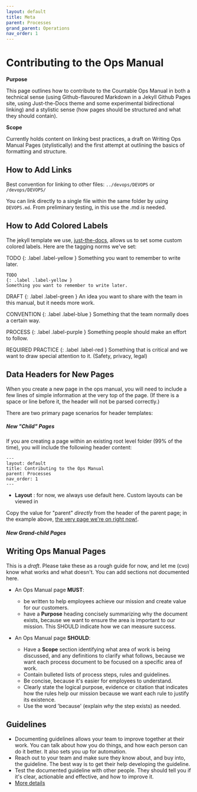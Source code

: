 ```yaml
---
layout: default
title: Meta
parent: Processes
grand_parent: Operations
nav_order: 1
---
```


# Contributing to the Ops Manual

**Purpose**

This page outlines how to contribute to the Countable Ops Manual in both a technical sense (using Github-flavoured Markdown in a Jekyll Github Pages site, using Just-the-Docs theme and some experimental bidirectional linking) and a stylistic sense (how pages should be structured and what they should contain).

**Scope**

Currently holds content on linking best practices, a draft on Writing Ops Manual Pages (stylistically) and the first attempt at outlining the basics of formatting and structure.

## How to Add Links

Best convention for linking to other files: `../devops/DEVOPS` or `/devops/DEVOPS/`

You can link directly to a single file within the same folder by using `DEVOPS.md`. From preliminary testing, in this use the .md *is* needed.

## How to Add Colored Labels

The jekyll template we use, [just-the-docs](https://pmarsceill.github.io/just-the-docs/), allows us to set some custom colored labels. Here are the tagging norms we've set:

TODO
{: .label .label-yellow }
Something you want to remember to write later.

```
TODO
{: .label .label-yellow }
Something you want to remember to write later.
```

DRAFT
{: .label .label-green }
An idea you want to share with the team in this manual, but it needs more work.

CONVENTION
{: .label .label-blue }
Something that the team normally does a certain way.

PROCESS
{: .label .label-purple }
Something people should make an effort to follow.

REQUIRED PRACTICE
{: .label .label-red }
Something that is critical and we want to draw special attention to it. (Safety, privacy, legal)


## Data Headers for New Pages

When you create a new page in the ops manual, you will need to include a few lines of simple information at the very top of the page. (If there is a space or line before it, the header will not be parsed correctly.)

There are two primary page scenarios for header templates:

##### New "Child" Pages

If you are creating a page within an existing root level folder (99% of the time), you will include the following header content: 


```
---
layout: default
title: Contributing to the Ops Manual
parent: Processes
nav_order: 1
---
```

* **Layout** : for now, we always use default here. Custom layouts can be viewed in 

Copy the value for "parent" *directly* from the header of the parent page; in the example above, [the very page we're on right now!](META.md). 



##### New Grand-child Pages




## Writing Ops Manual Pages

This is a *draft*. Please take these as a rough guide for now, and let me (cvo) know what works and what doesn't. You can add sections not
documented here.

  - An Ops Manual page **MUST**:
    
      - be written to help employees achieve our mission and create value for our customers.
      - have a **Purpose** heading concisely summarizing why the document exists, because we want to ensure the area is important to our mission. This SHOULD indicate how we can measure success.

  - An Ops Manual page **SHOULD**:
    
      - Have a **Scope** section identifying what area of work is being discussed, and any definitions to clarify what follows, because we want each process document to be focused on a specific area of work.
      - Contain bulleted lists of process steps, rules and guidelines.
      - Be concise, because it's easier for employees to understand.
      - Clearly state the logical purpose, evidence or citation that indicates how the rules help our mission because we want each rule to justify its existence.
      - Use the word 'because' (explain *why* the step exists) as needed.

## Guidelines

  - Documenting guidelines allows your team to improve together at their work. You can talk about how you do things, and how each person can do it better. It also sets you up for automation.
  - Reach out to your team and make sure they know about, and buy into, the guideline. The best way is to get their help developing the guideline.
  - Test the documented guideline with other people. They should tell you if it's clear, actionable and effective, and how to improve it.
  - [More details](OPERATIONS.md)

